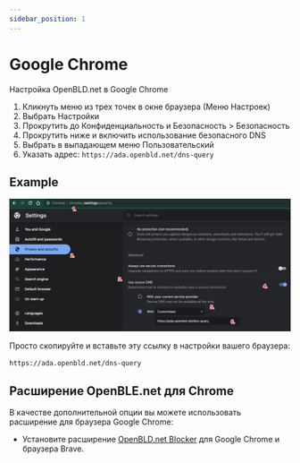 ```yaml
---
sidebar_position: 1
---
```


# Google Chrome

Настройка OpenBLD.net в Google Chrome

1. Кликнуть меню из трех точек в окне браузера (Меню Настроек)
2. Выбрать Настройки
3. Прокрутить до Конфиденциальность и Безопасность > Безопасность
4. Прокрутить ниже и включить использование безопасного DNS
5. Выбрать в выпадающем меню Пользовательский
6. Указать адрес: `https://ada.openbld.net/dns-query`

## Example
![Setup OpenBLD.net - Google Chrome](./setup-openbld-dns-google-chrome.jpg)

Просто скопируйте и вставьте эту ссылку в настройки вашего браузера:

```shell
https://ada.openbld.net/dns-query
```

## Расширение OpenBLE.net для Chrome

В качестве дополнительной опции вы можете использовать расширение для браузера Google Chrome:

* Установите расширение [OpenBLD.net Blocker](/docs/get-started/setup-browsers/extensions/) для Google Chrome и браузера Brave.


